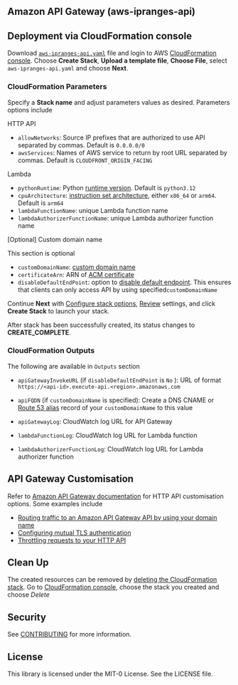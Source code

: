 ## Amazon API Gateway (aws-ipranges-api)

## Deployment via CloudFormation console
Download [`aws-ipranges-api.yaml`](aws-ipranges-api.yaml) file and login to AWS [CloudFormation console](https://console.aws.amazon.com/cloudformation/home#/stacks/create/template). Choose **Create Stack**, **Upload a template file**, **Choose File**, select `aws-ipranges-api.yaml` and choose **Next**.

### CloudFormation Parameters
Specify a **Stack name** and adjust parameters values as desired. Parameters options include

HTTP API
- `allowNetworks`: Source IP prefixes that are authorized to use API separated by commas. Default is `0.0.0.0/0`
- `awsServices`: Names of AWS service to return by root URL separated by commas. Default is `CLOUDFRONT_ORIGIN_FACING`

Lambda
- `pythonRuntime`: Python [runtime version](https://docs.aws.amazon.com/lambda/latest/dg/lambda-python.html). Default is `python3.12`
- `cpuArchitecture`: [instruction set architecture](https://docs.aws.amazon.com/lambda/latest/dg/foundation-arch.html), either `x86_64` or `arm64`. Default is `arm64`
- `lambdaFunctionName`: unique Lambda function name
- `lambdaAuthorizerFunctionName`: unique Lambda authorizer function name

[Optional] Custom domain name

This section is optional
- `customDomainName`: [custom domain name](https://docs.aws.amazon.com/apigateway/latest/developerguide/http-api-custom-domain-names.html)
- `certificateArn`: ARN of [ACM certificate](https://docs.aws.amazon.com/apigateway/latest/developerguide/http-api-custom-domain-names.html#http-api-custom-domain-names-certificates)
- `disableDefaultEndPoint`: option to [disable default endpoint](https://docs.aws.amazon.com/apigateway/latest/developerguide/http-api-disable-default-endpoint.html). This ensures that clients can only access API by using specified`customDomainName`

Continue **Next** with [Configure stack options](https://docs.aws.amazon.com/AWSCloudFormation/latest/UserGuide/cfn-console-add-tags.html), [Review](https://docs.aws.amazon.com/AWSCloudFormation/latest/UserGuide/cfn-using-console-create-stack-review.html) settings, and click **Create Stack** to launch your stack. 

After stack has been successfully created, its status changes to **CREATE_COMPLETE**. 

### CloudFormation Outputs
The following are available in `Outputs` section 
- `apiGatewayInvokeURL` (if  `disableDefaultEndPoint` is `No` ): URL of format `https://<api-id>.execute-api.<region>.amazonaws.com`
- `apiFQDN` (if `customDomainName` is specified): Create a DNS CNAME or [Route 53 alias](https://docs.aws.amazon.com/Route53/latest/DeveloperGuide/resource-record-sets-choosing-alias-non-alias.html) record of your `customDomainName` to this value

- `apiGatewayLog`: CloudWatch log URL for API Gateway
- `lambdaFunctionLog`: CloudWatch log URL for Lambda function
- `lambdaAuthorizerFunctionLog`: CloudWatch log URL for Lambda authorizer function


## API Gateway Customisation
Refer to [Amazon API Gateway documentation](https://docs.aws.amazon.com/apigateway/latest/developerguide/welcome.html) for HTTP API customisation options. Some examples include
- [Routing traffic to an Amazon API Gateway API by using your domain name](https://docs.aws.amazon.com/Route53/latest/DeveloperGuide/routing-to-api-gateway.html)
- [Configuring mutual TLS authentication](https://docs.aws.amazon.com/apigateway/latest/developerguide/http-api-mutual-tls.html)
- [Throttling requests to your HTTP API](https://docs.aws.amazon.com/apigateway/latest/developerguide/http-api-throttling.html)


## Clean Up
The created resources can be removed by [deleting the CloudFormation stack](https://docs.aws.amazon.com/AWSCloudFormation/latest/UserGuide/cfn-console-delete-stack.html). Go to [CloudFormation console](https://console.aws.amazon.com/cloudformation/), choose the stack you created and choose *Delete* 

## Security

See [CONTRIBUTING](CONTRIBUTING.md#security-issue-notifications) for more information.

## License

This library is licensed under the MIT-0 License. See the LICENSE file.

